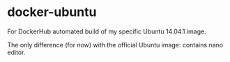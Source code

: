 docker-ubuntu
=============

For DockerHub automated build of my specific Ubuntu 14.04.1 image.

The only difference (for now) with the official Ubuntu image: contains nano editor.
